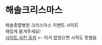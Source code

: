 # 해솔크리스마스
해솔종합병원 크리스마스 이벤트 사이트   
재밌게 즐겨주세요!   
[사이트 사진 출처](https://pixabay.com/ko/) <- 이거 없었으면 시작도 못했음